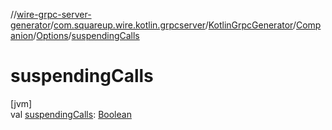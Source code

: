 //[wire-grpc-server-generator](../../../../../index.md)/[com.squareup.wire.kotlin.grpcserver](../../../index.md)/[KotlinGrpcGenerator](../../index.md)/[Companion](../index.md)/[Options](index.md)/[suspendingCalls](suspending-calls.md)

# suspendingCalls

[jvm]\
val [suspendingCalls](suspending-calls.md): [Boolean](https://kotlinlang.org/api/latest/jvm/stdlib/kotlin/-boolean/index.html)
